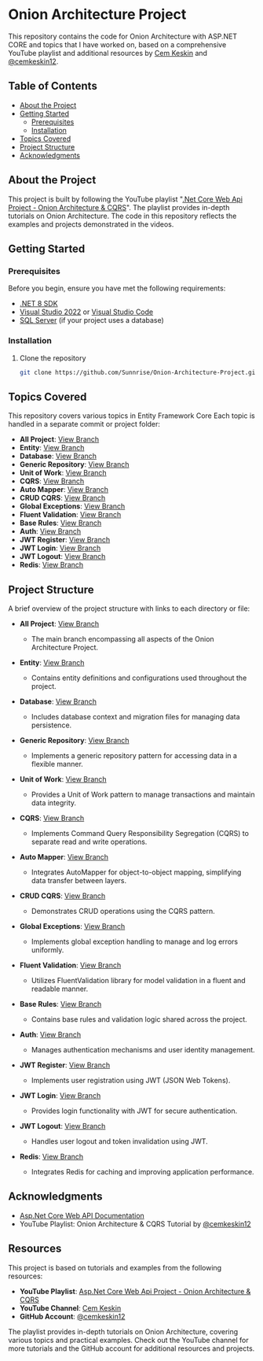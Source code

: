 # Onion Architecture Project

This repository contains the code for Onion Architecture with ASP.NET CORE and topics that I have worked on, based on a comprehensive YouTube playlist and additional resources by [Cem Keskin](https://www.youtube.com/@cemkeskinn) and [@cemkeskin12](https://github.com/cemkeskin12).

## Table of Contents

- [About the Project](#about-the-project)
- [Getting Started](#getting-started)
  - [Prerequisites](#prerequisites)
  - [Installation](#installation)
- [Topics Covered](#topics-covered)
- [Project Structure](#project-structure)
- [Acknowledgments](#acknowledgments)

## About the Project

This project is built by following the YouTube playlist "[.Net Core Web Api Project - Onion Architecture & CQRS](https://youtube.com/playlist?list=PLrSCwxkucNmw_sjxZZHaWj6ySakPgSCbv&feature=shared)". The playlist provides in-depth tutorials on Onion Architecture. The code in this repository reflects the examples and projects demonstrated in the videos.

## Getting Started

### Prerequisites

Before you begin, ensure you have met the following requirements:
- [.NET 8 SDK](https://dotnet.microsoft.com/download/dotnet/8.0)
- [Visual Studio 2022](https://visualstudio.microsoft.com/vs/) or [Visual Studio Code](https://code.visualstudio.com/)
- [SQL Server](https://www.microsoft.com/en-us/sql-server/sql-server-downloads) (if your project uses a database)

### Installation

1. Clone the repository
   ```sh
   git clone https://github.com/Sunnrise/Onion-Architecture-Project.git
## Topics Covered

This repository covers various topics in Entity Framework Core Each topic is handled in a separate commit or project folder:

- **All Project**: [View Branch](https://github.com/Sunnrise/Onion-Architecture-Project)
- **Entity**: [View Branch](https://github.com/Sunnrise/Onion-Architecture-Project/tree/Entity)
- **Database**: [View Branch](https://github.com/Sunnrise/Onion-Architecture-Project/tree/Database)
- **Generic Repository**: [View Branch](https://github.com/Sunnrise/Onion-Architecture-Project/tree/Generic_Repository)
- **Unit of Work**: [View Branch](https://github.com/Sunnrise/Onion-Architecture-Project/tree/Unit_Of_Work)
- **CQRS**: [View Branch](https://github.com/Sunnrise/Onion-Architecture-Project/tree/CQRS)
- **Auto Mapper**: [View Branch](https://github.com/Sunnrise/Onion-Architecture-Project/tree/AutoMapper)
- **CRUD CQRS**: [View Branch](https://github.com/Sunnrise/Onion-Architecture-Project/tree/CRUD_CQRS)
- **Global Exceptions**: [View Branch](https://github.com/Sunnrise/Onion-Architecture-Project/tree/GlobalExceptions)
- **Fluent Validation**: [View Branch](https://github.com/Sunnrise/Onion-Architecture-Project/tree/Fluent_Validation)
- **Base Rules**: [View Branch](https://github.com/Sunnrise/Onion-Architecture-Project/tree/Base_Rules)
- **Auth**: [View Branch](https://github.com/Sunnrise/Onion-Architecture-Project/tree/Auth)
- **JWT Register**: [View Branch](https://github.com/Sunnrise/Onion-Architecture-Project/tree/Jwt_Register)
- **JWT Login**: [View Branch](https://github.com/Sunnrise/Onion-Architecture-Project/tree/Jwt_Login)
- **JWT Logout**: [View Branch](https://github.com/Sunnrise/Onion-Architecture-Project/tree/Jwt_Logout)
- **Redis**: [View Branch](https://github.com/Sunnrise/Onion-Architecture-Project/tree/Redis)



## Project Structure

A brief overview of the project structure with links to each directory or file:

- **All Project**: [View Branch](https://github.com/Sunnrise/Onion-Architecture-Project)
  - The main branch encompassing all aspects of the Onion Architecture Project.

- **Entity**: [View Branch](https://github.com/Sunnrise/Onion-Architecture-Project/tree/Entity)
  - Contains entity definitions and configurations used throughout the project.

- **Database**: [View Branch](https://github.com/Sunnrise/Onion-Architecture-Project/tree/Database)
  - Includes database context and migration files for managing data persistence.

- **Generic Repository**: [View Branch](https://github.com/Sunnrise/Onion-Architecture-Project/tree/Generic_Repository)
  - Implements a generic repository pattern for accessing data in a flexible manner.

- **Unit of Work**: [View Branch](https://github.com/Sunnrise/Onion-Architecture-Project/tree/Unit_Of_Work)
  - Provides a Unit of Work pattern to manage transactions and maintain data integrity.

- **CQRS**: [View Branch](https://github.com/Sunnrise/Onion-Architecture-Project/tree/CQRS)
  - Implements Command Query Responsibility Segregation (CQRS) to separate read and write operations.

- **Auto Mapper**: [View Branch](https://github.com/Sunnrise/Onion-Architecture-Project/tree/AutoMapper)
  - Integrates AutoMapper for object-to-object mapping, simplifying data transfer between layers.

- **CRUD CQRS**: [View Branch](https://github.com/Sunnrise/Onion-Architecture-Project/tree/CRUD_CQRS)
  - Demonstrates CRUD operations using the CQRS pattern.

- **Global Exceptions**: [View Branch](https://github.com/Sunnrise/Onion-Architecture-Project/tree/GlobalExceptions)
  - Implements global exception handling to manage and log errors uniformly.

- **Fluent Validation**: [View Branch](https://github.com/Sunnrise/Onion-Architecture-Project/tree/Fluent_Validation)
  - Utilizes FluentValidation library for model validation in a fluent and readable manner.

- **Base Rules**: [View Branch](https://github.com/Sunnrise/Onion-Architecture-Project/tree/Base_Rules)
  - Contains base rules and validation logic shared across the project.

- **Auth**: [View Branch](https://github.com/Sunnrise/Onion-Architecture-Project/tree/Auth)
  - Manages authentication mechanisms and user identity management.

- **JWT Register**: [View Branch](https://github.com/Sunnrise/Onion-Architecture-Project/tree/Jwt_Register)
  - Implements user registration using JWT (JSON Web Tokens).

- **JWT Login**: [View Branch](https://github.com/Sunnrise/Onion-Architecture-Project/tree/Jwt_Login)
  - Provides login functionality with JWT for secure authentication.

- **JWT Logout**: [View Branch](https://github.com/Sunnrise/Onion-Architecture-Project/tree/Jwt_Logout)
  - Handles user logout and token invalidation using JWT.

- **Redis**: [View Branch](https://github.com/Sunnrise/Onion-Architecture-Project/tree/Redis)
  - Integrates Redis for caching and improving application performance.


## Acknowledgments

- [Asp.Net Core Web API Documentation](https://dotnet.microsoft.com/en-us/apps/aspnet/apis)
- YouTube Playlist: Onion Architecture & CQRS  Tutorial by [@cemkeskin12](https://github.com/cemkeskin12)


## Resources

This project is based on tutorials and examples from the following resources:

- **YouTube Playlist**: [Asp.Net Core Web Api Project - Onion Architecture & CQRS](https://youtube.com/playlist?list=PLrSCwxkucNmw_sjxZZHaWj6ySakPgSCbv&feature=shared)
- **YouTube Channel**: [Cem Keskin](https://www.youtube.com/@cemkeskinn)
- **GitHub Account**: [@cemkeskin12](https://github.com/cemkeskin12)




The playlist provides in-depth tutorials on Onion Architecture, covering various topics and practical examples. Check out the YouTube channel for more tutorials and the GitHub account for additional resources and projects.

